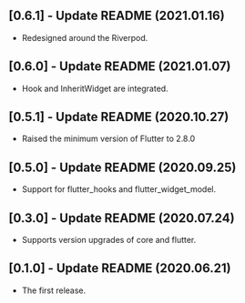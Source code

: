 ## [0.6.1] - Update README (2021.01.16)

* Redesigned around the Riverpod.

## [0.6.0] - Update README (2021.01.07)

* Hook and InheritWidget are integrated.

## [0.5.1] - Update README (2020.10.27)

* Raised the minimum version of Flutter to 2.8.0

## [0.5.0] - Update README (2020.09.25)

* Support for flutter_hooks and flutter_widget_model.

## [0.3.0] - Update README (2020.07.24)

* Supports version upgrades of core and flutter.

## [0.1.0] - Update README (2020.06.21)

* The first release.
